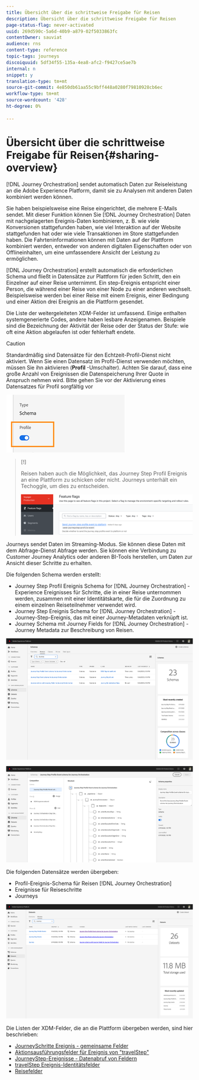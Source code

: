 ```yaml
---
title: Übersicht über die schrittweise Freigabe für Reisen
description: Übersicht über die schrittweise Freigabe für Reisen
page-status-flag: never-activated
uuid: 269d590c-5a6d-40b9-a879-02f5033863fc
contentOwner: sauviat
audience: rns
content-type: reference
topic-tags: journeys
discoiquuid: 5df34f55-135a-4ea8-afc2-f9427ce5ae7b
internal: n
snippet: y
translation-type: tm+mt
source-git-commit: 4e850db61aa55c9bff448a0280f79810928cb6ec
workflow-type: tm+mt
source-wordcount: '428'
ht-degree: 0%

---
```



# Übersicht über die schrittweise Freigabe für Reisen{#sharing-overview}

[!DNL Journey Orchestration] sendet automatisch Daten zur Reiseleistung an die Adobe Experience Platform, damit sie zu Analysen mit anderen Daten kombiniert werden können.

Sie haben beispielsweise eine Reise eingerichtet, die mehrere E-Mails sendet. Mit dieser Funktion können Sie [!DNL Journey Orchestration] Daten mit nachgelagerten Ereignis-Daten kombinieren, z. B. wie viele Konversionen stattgefunden haben, wie viel Interaktion auf der Website stattgefunden hat oder wie viele Transaktionen im Store stattgefunden haben. Die Fahrteninformationen können mit Daten auf der Plattform kombiniert werden, entweder von anderen digitalen Eigenschaften oder von Offlineinhalten, um eine umfassendere Ansicht der Leistung zu ermöglichen.

[!DNL Journey Orchestration] erstellt automatisch die erforderlichen Schema und fließt in Datensätze zur Plattform für jeden Schritt, den ein Einzelner auf einer Reise unternimmt. Ein step-Ereignis entspricht einer Person, die während einer Reise von einer Node zu einer anderen wechselt. Beispielsweise werden bei einer Reise mit einem Ereignis, einer Bedingung und einer Aktion drei Ereignis an die Plattform gesendet.

Die Liste der weitergeleiteten XDM-Felder ist umfassend. Einige enthalten systemgenerierte Codes, andere haben lesbare Anzeigenamen. Beispiele sind die Bezeichnung der Aktivität der Reise oder der Status der Stufe: wie oft eine Aktion abgelaufen ist oder fehlerhaft endete.

>[!CAUTION]
>
>Standardmäßig sind Datensätze für den Echtzeit-Profil-Dienst nicht aktiviert. Wenn Sie einen Datensatz im Profil-Dienst verwenden möchten, müssen Sie ihn aktivieren (**Profil** -Umschalter). Achten Sie darauf, dass eine große Anzahl von Ereignissen die Datenspeicherung Ihrer Quote in Anspruch nehmen wird. Bitte gehen Sie vor der Aktivierung eines Datensatzes für Profil sorgfältig vor
>
>![](../assets/sharing4.png)

>[!]
>
>Reisen haben auch die Möglichkeit, das Journey Step Profil Ereignis an eine Plattform zu schicken oder nicht.  Journeys unterhält ein Techoggle, um dies zu entscheiden.
>
>![](../assets/techtoggle.png)

Journeys sendet Daten im Streaming-Modus. Sie können diese Daten mit dem Abfrage-Dienst Abfrage werden. Sie können eine Verbindung zu Customer Journey Analytics oder anderen BI-Tools herstellen, um Daten zur Ansicht dieser Schritte zu erhalten.

Die folgenden Schema werden erstellt:

* Journey Step Profil Ereignis Schema for [!DNL Journey Orchestration] - Experience Ereignisses für Schritte, die in einer Reise unternommen werden, zusammen mit einer Identitätskarte, die für die Zuordnung zu einem einzelnen Reiseteilnehmer verwendet wird.
* Journey Step Ereignis Schema for [!DNL Journey Orchestration] - Journey-Step-Ereignis, das mit einer Journey-Metadaten verknüpft ist.
* Journey Schema mit Journey Fields for [!DNL Journey Orchestration] - Journey Metadata zur Beschreibung von Reisen.

![](../assets/sharing1.png)

![](../assets/sharing2.png)

Die folgenden Datensätze werden übergeben:

* Profil-Ereignis-Schema für Reisen [!DNL Journey Orchestration]
* Ereignisse für Reiseschritte
* Journeys

![](../assets/sharing3.png)

Die Listen der XDM-Felder, die an die Plattform übergeben werden, sind hier beschrieben:

* [JourneySchritte Ereignis - gemeinsame Felder](../building-journeys/sharing-common-fields.md)
* [Aktionsausführungsfelder für Ereignis von &quot;travelStep&quot;](../building-journeys/sharing-execution-fields.md)
* [JourneyStep-Ereignisse - Datenabruf von Feldern](../building-journeys/sharing-fetch-fields.md)
* [travelStep Ereignis-Identitätsfelder](../building-journeys/sharing-identity-fields.md)
* [Reisefelder](../building-journeys/sharing-journey-fields.md)

